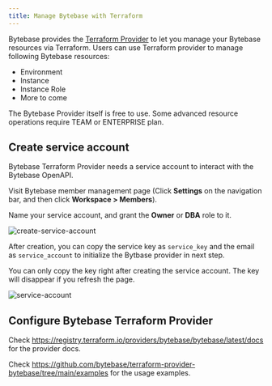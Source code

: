 ```yaml
---
title: Manage Bytebase with Terraform
---
```


Bytebase provides the [Terraform Provider](https://registry.terraform.io/providers/bytebase/bytebase) to let you manage your Bytebase resources via Terraform. Users can use Terraform provider to manage following Bytebase resources:

- Environment
- Instance
- Instance Role
- More to come

<HintBlock type="info">
The Bytebase Provider itself is free to use. Some advanced resource operations require TEAM or ENTERPRISE plan.
</HintBlock>

## Create service account

Bytebase Terraform Provider needs a service account to interact with the Bytebase OpenAPI.

Visit Bytebase member management page (Click **Settings** on the navigation bar, and then click **Workspace > Members**).

Name your service account, and grant the **Owner** or **DBA** role to it.

![create-service-account](/docs/get-started/work-with-terraform/create-service-account.webp)

After creation, you can copy the service key as `service_key` and the email as `service_account` to initialize the Bytbase provider in next step.

<HintBlock type="warning">

You can only copy the key right after creating the service account. The key will disappear if you refresh the page.

</HintBlock>

![service-account](/docs/get-started/work-with-terraform/service-account.webp)

## Configure Bytebase Terraform Provider

Check https://registry.terraform.io/providers/bytebase/bytebase/latest/docs for the provider docs.

Check https://github.com/bytebase/terraform-provider-bytebase/tree/main/examples for the usage examples.
